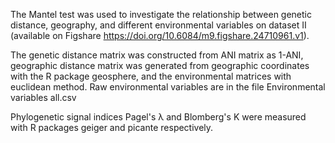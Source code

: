 The Mantel test was used to investigate the relationship between genetic distance, geography, and different environmental variables on dataset II (available on Figshare https://doi.org/10.6084/m9.figshare.24710961.v1).

The genetic distance matrix was constructed from ANI matrix as 1-ANI, geographic distance matrix was generated from geographic coordinates with the R package geosphere, and the environmental matrices with euclidean method.
Raw environmental variables are in the file Environmental variables all.csv

Phylogenetic signal indices Pagel's λ and Blomberg's K were measured with R packages geiger and picante respectively.

